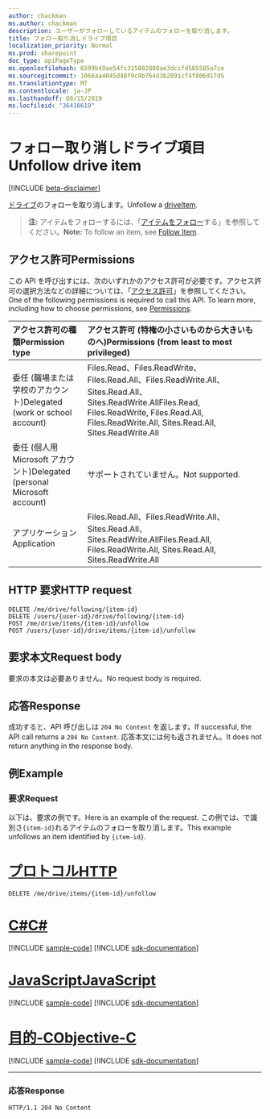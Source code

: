 ```yaml
---
author: chackman
ms.author: chackman
description: ユーザーがフォローしているアイテムのフォローを取り消します。
title: フォロー取り消しドライブ項目
localization_priority: Normal
ms.prod: sharepoint
doc_type: apiPageType
ms.openlocfilehash: 6599b49ae54fc315802880ae3dccfd585585a7ce
ms.sourcegitcommit: 1066aa4045d48f9c9b764d3b2891cf4f806d17d5
ms.translationtype: MT
ms.contentlocale: ja-JP
ms.lasthandoff: 08/15/2019
ms.locfileid: "36416619"
---
```

# <a name="unfollow-drive-item"></a><span data-ttu-id="9c8a1-103">フォロー取り消しドライブ項目</span><span class="sxs-lookup"><span data-stu-id="9c8a1-103">Unfollow drive item</span></span>

[!INCLUDE [beta-disclaimer](../../includes/beta-disclaimer.md)]

<span data-ttu-id="9c8a1-104">[ドライブ](../resources/driveitem.md)のフォローを取り消します。</span><span class="sxs-lookup"><span data-stu-id="9c8a1-104">Unfollow a [driveItem](../resources/driveitem.md).</span></span>

><span data-ttu-id="9c8a1-105">**注:** アイテムをフォローするには、「[アイテムをフォロー](driveitem-follow.md)する」を参照してください。</span><span class="sxs-lookup"><span data-stu-id="9c8a1-105">**Note:** To follow an item, see [Follow Item](driveitem-follow.md).</span></span>

## <a name="permissions"></a><span data-ttu-id="9c8a1-106">アクセス許可</span><span class="sxs-lookup"><span data-stu-id="9c8a1-106">Permissions</span></span>

<span data-ttu-id="9c8a1-p101">この API を呼び出すには、次のいずれかのアクセス許可が必要です。アクセス許可の選択方法などの詳細については、「[アクセス許可](/graph/permissions-reference)」を参照してください。</span><span class="sxs-lookup"><span data-stu-id="9c8a1-p101">One of the following permissions is required to call this API. To learn more, including how to choose permissions, see [Permissions](/graph/permissions-reference).</span></span>

|<span data-ttu-id="9c8a1-109">アクセス許可の種類</span><span class="sxs-lookup"><span data-stu-id="9c8a1-109">Permission type</span></span>      | <span data-ttu-id="9c8a1-110">アクセス許可 (特権の小さいものから大きいものへ)</span><span class="sxs-lookup"><span data-stu-id="9c8a1-110">Permissions (from least to most privileged)</span></span>              |
|:--------------------|:---------------------------------------------------------|
|<span data-ttu-id="9c8a1-111">委任 (職場または学校のアカウント)</span><span class="sxs-lookup"><span data-stu-id="9c8a1-111">Delegated (work or school account)</span></span> | <span data-ttu-id="9c8a1-112">Files.Read、Files.ReadWrite、Files.Read.All、Files.ReadWrite.All、Sites.Read.All、Sites.ReadWrite.All</span><span class="sxs-lookup"><span data-stu-id="9c8a1-112">Files.Read, Files.ReadWrite, Files.Read.All, Files.ReadWrite.All, Sites.Read.All, Sites.ReadWrite.All</span></span>    |
|<span data-ttu-id="9c8a1-113">委任 (個人用 Microsoft アカウント)</span><span class="sxs-lookup"><span data-stu-id="9c8a1-113">Delegated (personal Microsoft account)</span></span> | <span data-ttu-id="9c8a1-114">サポートされていません。</span><span class="sxs-lookup"><span data-stu-id="9c8a1-114">Not supported.</span></span>    |
|<span data-ttu-id="9c8a1-115">アプリケーション</span><span class="sxs-lookup"><span data-stu-id="9c8a1-115">Application</span></span> | <span data-ttu-id="9c8a1-116">Files.Read.All、Files.ReadWrite.All、Sites.Read.All、Sites.ReadWrite.All</span><span class="sxs-lookup"><span data-stu-id="9c8a1-116">Files.Read.All, Files.ReadWrite.All, Sites.Read.All, Sites.ReadWrite.All</span></span> |

## <a name="http-request"></a><span data-ttu-id="9c8a1-117">HTTP 要求</span><span class="sxs-lookup"><span data-stu-id="9c8a1-117">HTTP request</span></span>

<!-- { "blockType": "ignored" } -->

```http
DELETE /me/drive/following/{item-id}
DELETE /users/{user-id}/drive/following/{item-id}
POST /me/drive/items/{item-id}/unfollow
POST /users/{user-id}/drive/items/{item-id}/unfollow
```

## <a name="request-body"></a><span data-ttu-id="9c8a1-118">要求本文</span><span class="sxs-lookup"><span data-stu-id="9c8a1-118">Request body</span></span>

<span data-ttu-id="9c8a1-119">要求の本文は必要ありません。</span><span class="sxs-lookup"><span data-stu-id="9c8a1-119">No request body is required.</span></span>

## <a name="response"></a><span data-ttu-id="9c8a1-120">応答</span><span class="sxs-lookup"><span data-stu-id="9c8a1-120">Response</span></span>

<span data-ttu-id="9c8a1-121">成功すると、API 呼び出しは `204 No Content` を返します。</span><span class="sxs-lookup"><span data-stu-id="9c8a1-121">If successful, the API call returns a `204 No Content`.</span></span> <span data-ttu-id="9c8a1-122">応答本文には何も返されません。</span><span class="sxs-lookup"><span data-stu-id="9c8a1-122">It does not return anything in the response body.</span></span>

## <a name="example"></a><span data-ttu-id="9c8a1-123">例</span><span class="sxs-lookup"><span data-stu-id="9c8a1-123">Example</span></span>
### <a name="request"></a><span data-ttu-id="9c8a1-124">要求</span><span class="sxs-lookup"><span data-stu-id="9c8a1-124">Request</span></span>
<span data-ttu-id="9c8a1-125">以下は、要求の例です。</span><span class="sxs-lookup"><span data-stu-id="9c8a1-125">Here is an example of the request.</span></span>
<span data-ttu-id="9c8a1-126">この例では、で識別さ`{item-id}`れるアイテムのフォローを取り消します。</span><span class="sxs-lookup"><span data-stu-id="9c8a1-126">This example unfollows an item identified by `{item-id}`.</span></span>


# <a name="httptabhttp"></a>[<span data-ttu-id="9c8a1-127">プロトコル</span><span class="sxs-lookup"><span data-stu-id="9c8a1-127">HTTP</span></span>](#tab/http)
<!-- { "blockType": "request", "name": "unfollow-item", "scopes": "files.read" } -->

```http
DELETE /me/drive/items/{item-id}/unfollow
```
# <a name="ctabcsharp"></a>[<span data-ttu-id="9c8a1-128">C#</span><span class="sxs-lookup"><span data-stu-id="9c8a1-128">C#</span></span>](#tab/csharp)
[!INCLUDE [sample-code](../includes/snippets/csharp/unfollow-item-csharp-snippets.md)]
[!INCLUDE [sdk-documentation](../includes/snippets/snippets-sdk-documentation-link.md)]

# <a name="javascripttabjavascript"></a>[<span data-ttu-id="9c8a1-129">JavaScript</span><span class="sxs-lookup"><span data-stu-id="9c8a1-129">JavaScript</span></span>](#tab/javascript)
[!INCLUDE [sample-code](../includes/snippets/javascript/unfollow-item-javascript-snippets.md)]
[!INCLUDE [sdk-documentation](../includes/snippets/snippets-sdk-documentation-link.md)]

# <a name="objective-ctabobjc"></a>[<span data-ttu-id="9c8a1-130">目的-C</span><span class="sxs-lookup"><span data-stu-id="9c8a1-130">Objective-C</span></span>](#tab/objc)
[!INCLUDE [sample-code](../includes/snippets/objc/unfollow-item-objc-snippets.md)]
[!INCLUDE [sdk-documentation](../includes/snippets/snippets-sdk-documentation-link.md)]

---

### <a name="response"></a><span data-ttu-id="9c8a1-131">応答</span><span class="sxs-lookup"><span data-stu-id="9c8a1-131">Response</span></span>
<!-- { 
    "blockType": "response", 
    "truncated": true 
} -->
```http
HTTP/1.1 204 No Content
```
<!--
{
  "type": "#page.annotation",
  "description": "Unfollow an item that the user is following.",
  "keywords": "unfollow item",
  "section": "documentation",
  "tocPath": "Items/Unfollow",
  "suppressions": [
  ]
}
-->
